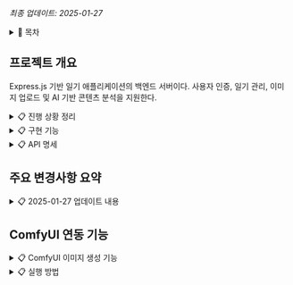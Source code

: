 *최종 업데이트: 2025-01-27*

<details>
<summary>📌 목차</summary>

- [프로젝트 개요](#프로젝트-개요)
- [진행 상황 정리](#진행-상황-정리)
- [구현 기능](#구현-기능)
- [API 명세](#api-명세)
- [API 데이터 요약](#api-데이터-요약)
- [AI 분석 예시](#ai-분석-예시)
- [ComfyUI 연동 기능](#comfyui-연동-기능)
- [실행 방법](#실행-방법)
</details>

## 프로젝트 개요

Express.js 기반 일기 애플리케이션의 백엔드 서버이다. 사용자 인증, 일기 관리, 이미지 업로드 및 AI 기반 콘텐츠 분석을 지원한다.

<details>
<summary>📋 진행 상황 정리</summary>

### 1. 백엔드 개발

- Express.js 기반 RESTful API 서버 구축했다
- MongoDB 데이터베이스 연결 설정했다
- 사용자 인증 및 권한 관리 구현했다
- 일기 CRUD 기능 구현했다
- 이미지 업로드 기능 구현했다
- 주변 사람들의 정보 및 사진 관리 기능 추가했다
- ComfyUI 연동하여 일기 내용 기반 실제 이미지 생성 기능 추가했다

### 2. 최신 업데이트 (2025-01-27)

- **일기 모델 개선**: 날짜 설정 가능, title 필수 해제, 화풍 선택 기능 추가
- **사용자 프로필 확장**: 성별, 의상, 헤어스타일, 악세사리, 외모 정보 추가
- **인물 관리 강화**: 인물 정보에 성별, 스타일 관련 필드 추가
- **월별 일기 조회 API**: 특정 월의 일기 목록 조회 기능 추가
- **프롬프트 생성 개선**: 인물 정보 필수 포함, 콤마 구분 형식으로 변경
- **Makoto Shinkai 워크플로우**: 기본 이미지 생성 워크플로우로 변경
- **프로필 수정 기능**: 사용자 정보 업데이트 API 추가

### 3. AWS 설정

- IAM 사용자 생성 및 액세스 키 발급했다
- S3 버킷 생성 (보안 설정 적용)했다
- S3 서명된 URL 기능 추가 (비공개 이미지 접근용)했다
- `uploadToS3` 함수에서 `ACL: 'public-read'` 제거됐다

### 4. 환경 변수 설정

- MongoDB 연결 키 설정했다
- JWT 비밀키 설정했다
- AWS 액세스 키 및 설정했다
- 포트 설정했다
- OpenAI API 키 설정했다
- ComfyUI 서버 URL 설정했다

### 5. 이미지 프롬프트 생성 기능

- GPT-o4-mini 모델을 활용한 일기 내용 기반 이미지 생성 프롬프트 자동 생성
- 사용자 인물 정보(성별, 의상, 헤어스타일, 악세사리)를 프롬프트에 필수 포함
- 콤마로 구분된 키워드 형식으로 프롬프트 생성
- 화풍별 맞춤 스타일 키워드 자동 추가
- 일기의 시간, 장소, 분위기, 활동 등을 반영한 생생한 장면 묘사

### 6. ComfyUI 연동

- ComfyUI와의 API 통신 기능 구현
- Makoto Shinkai 스타일 워크플로우 적용
- 사용자 프로필 사진 기반 이미지 생성 기능 추가
- AI 생성 프롬프트와 ComfyUI 통합으로 완전 자동화된 이미지 생성 구현
- 화풍 선택에 따른 다양한 스타일 지원
</details>

<details>
<summary>📋 구현 기능</summary>

### 1. 사용자 관리

- 회원가입 (프로필 사진 업로드 포함) 기능 제공한다
- 로그인/인증 기능 제공한다
- 프로필 조회 및 업데이트 기능 제공한다
- 인물 정보 관리 (성별, 의상, 헤어스타일, 악세사리, 외모) 기능 제공한다

### 2. 일기 관리

- 일기 작성 (내용 및 이미지 업로드, 날짜 설정 가능) 기능 제공한다
- 일기 조회 (전체, 개별, 월별) 기능 제공한다
- 일기 수정 및 삭제 기능 제공한다
- 일기 검색 기능 제공한다
- 화풍 선택 기능 (Makoto Shinkai, Anime, Realistic, Watercolor, Oil Painting) 제공한다
- 일기 내용을 기반으로 이미지 생성 프롬프트 자동 생성 기능 제공한다
- 일기 내용 기반으로 ComfyUI를 통한 실제 이미지 생성 기능 제공한다

### 3. 사람 관리

- 주변 사람들의 정보 및 사진 추가 기능 제공한다
- 인물 스타일 정보 (성별, 의상, 헤어스타일, 악세사리, 외모) 관리 기능 제공한다
- 사람 정보 조회 (목록/개별) 기능 제공한다
- 사람 정보 수정 및 삭제 기능 제공한다
- 사람 검색 기능 제공한다

### 4. AI 기반 분석

- 일기 내용을 기반으로 장면 중심 이미지 생성 프롬프트 제공 기능
- 사용자 프로필 이미지와 일기 내용을 결합한 맞춤형 AI 이미지 생성 기능 제공한다
- 인물 정보가 포함된 고품질 프롬프트 자동 생성 기능 제공한다
- 화풍별 맞춤 스타일 키워드 자동 적용 기능 제공한다

### 5. 파일 업로드

- 로컬 스토리지 및 AWS S3 클라우드 스토리지 지원한다
- 이미지 파일 필터링 및 크기 제한 기능 제공한다

### 6. 보안

- JWT 기반 인증 사용한다
- 비밀번호 해싱 사용한다
- 권한 검증 수행한다
</details>

<details>
<summary>📋 API 명세</summary>

| 메소드 | 엔드포인트                     | 설명                             | 인증 필요 | 요청 본문                                      | 응답                                       |
|--------|--------------------------------|----------------------------------|-----------|-----------------------------------------------|-------------------------------------------|
| POST   | /api/users/register            | 회원가입                         | 아니오    | username, email, password, profilePhoto(파일) | 사용자 정보, JWT 토큰                     |
| POST   | /api/users/login               | 로그인                           | 아니오    | email, password                               | 사용자 정보, JWT 토큰                     |
| GET    | /api/users/profile             | 프로필 조회                      | 예        | -                                             | 사용자 정보 (인물 정보 포함)              |
| PUT    | /api/users/profile/photo       | 프로필 사진 업데이트             | 예        | profilePhoto(파일)                           | 업데이트된 사용자 정보                    |
| PUT    | /api/users/profile             | 프로필 정보 업데이트             | 예        | username, email, gender, clothing, hairstyle, accessories, appearance | 업데이트된 사용자 정보                    |
| POST   | /api/diaries                   | 일기 작성                        | 예        | content, date(선택), artStyle(선택), photos(선택) | 생성된 일기 정보                          |
| GET    | /api/diaries                   | 내 일기 전체 조회                | 예        | -                                             | 일기 목록                                 |
| GET    | /api/diaries/by-month          | 월별 일기 조회                   | 예        | year, month (쿼리 파라미터)                  | 해당 월 일기 목록 (날짜, id, 썸네일)      |
| GET    | /api/diaries/search?keyword=값 | 일기 검색                        | 예        | query: keyword                               | 검색 결과 일기 목록                       |
| GET    | /api/diaries/:id               | 특정 일기 조회                   | 예        | -                                             | 일기 상세 정보 (날짜, 사진, 내용 포함)   |
| GET    | /api/diaries/:id/prompt        | 일기 기반 이미지 생성 프롬프트  | 예        | -                                             | 생성된 프롬프트 텍스트 (인물 정보 포함)  |
| POST   | /api/diaries/:id/generate-image | 일기 내용과 프로필 사진 기반 이미지 생성 | 예 | - | 생성된 이미지 URL 및 일기 정보 |
| PUT    | /api/diaries/:id               | 일기 수정                        | 예        | content(선택), date(선택), artStyle(선택), photos(선택) | 업데이트된 일기 정보                      |
| DELETE | /api/diaries/:id               | 일기 삭제                        | 예        | -                                             | 성공 메시지                               |
| DELETE | /api/diaries/:id/photos/:photoId | 일기에서 특정 사진 삭제        | 예        | -                                             | 업데이트된 일기 정보                      |
| POST   | /api/people                    | 사람 추가                        | 예        | name, relation, notes, photo(파일), gender, clothing, hairstyle, accessories, appearance | 생성된 사람 정보                          |
| GET    | /api/people                    | 내가 추가한 사람 목록            | 예        | -                                             | 사람 목록                                 |
| GET    | /api/people/search?keyword=값  | 사람 검색                        | 예        | query: keyword                               | 검색 결과 사람 목록                       |
| GET    | /api/people/filter             | 사람 필터링(관계)                | 예        | relation                                      | 필터링된 사람 목록                        |
| GET    | /api/people/:id                | 특정 사람 조회                   | 예        | -                                             | 사람 상세 정보                            |
| PUT    | /api/people/:id                | 사람 정보 수정                   | 예        | name, relation, notes, photo, gender, clothing, hairstyle, accessories, appearance | 업데이트된 사람 정보                      |
| DELETE | /api/people/:id                | 사람 삭제                        | 예        | -                                             | 성공 메시지                               |
</details>

## 주요 변경사항 요약

<details>
<summary>📋 2025-01-27 업데이트 내용</summary>

### 변경된 기능들

1. **일기 작성 단순화**
   - 제목, 무드, 태그 입력 제거
   - 내용과 날짜만 입력하도록 변경
   - 화풍 선택 기능 추가

2. **월별 일기 조회**
   ```
   GET /api/diaries/by-month?year=2025&month=1
   응답 예시:
   [
     {
       "date": "2025-01-15",
       "id": "507f1f77bcf86cd799439011", 
       "thumbnail": "/uploads/diary_xxx.png"
     }
   ]
   ```

3. **인물 정보 확장**
   - 사용자 프로필: 성별, 의상, 헤어스타일, 악세사리, 외모 정보 추가
   - 인물 관리: 동일한 스타일 정보 필드 추가

4. **프롬프트 생성 개선**
   - 인물 정보 필수 포함
   - 콤마로 구분된 키워드 형식
   - 화풍별 맞춤 스타일 적용
   ```
   예시: "young woman, casual dress, long black hair, sitting in cafe, afternoon, warm lighting, makoto shinkai style, high quality"
   ```

5. **ComfyUI 워크플로우 변경**
   - Makoto Shinkai workflow.json 사용
   - 노드 매핑 변경: 42(LoadImage), 6(정방향 프롬프트), 7(부정방향 프롬프트), 9(SaveImage)

### 데이터베이스 스키마 변경

**User 모델 추가 필드:**
- gender: String (남성/여성/기타)
- clothing: String (의상 정보)
- hairstyle: String (헤어스타일)
- accessories: String (악세사리)
- appearance: String (외모 특징)

**Diary 모델 변경:**
- title: 필수 → 선택 사항
- date: Date 필드 추가 (날짜 설정 가능)
- artStyle: String 필드 추가 (화풍 선택)

**Person 모델 추가 필드:**
- gender, clothing, hairstyle, accessories, appearance (User 모델과 동일)

</details>

## ComfyUI 연동 기능

<details>
<summary>📋 ComfyUI 이미지 생성 기능</summary>

### 기능 개요

일기 내용 기반으로 생성된 프롬프트와 사용자 프로필 사진을 활용하여 ComfyUI를 통해 맞춤형 이미지를 생성하는 기능을 제공한다.

### 동작 방식

1. **Makoto Shinkai 워크플로우 기반 이미지 생성**
   - Makoto Shinkai workflow.json을 기본 워크플로우로 사용한다
   - 애니메이션 스타일의 고품질 이미지 생성에 최적화되어 있다
   - IPAdapter FaceID를 통한 인물 참조 기능 포함
   
2. **인물 정보 기반 프롬프트 생성**
   - 사용자의 성별, 의상, 헤어스타일, 악세사리 정보를 프롬프트에 필수 포함
   - 콤마로 구분된 키워드 형식으로 정확한 제어 가능
   - 화풍별 맞춤 스타일 키워드 자동 적용

3. **화풍 선택 기능**
   - Makoto Shinkai: 신카이 마코토 스타일 애니메이션
   - Anime: 일반 애니메이션/만화 스타일
   - Realistic: 사실적인 스타일
   - Watercolor: 수채화 스타일
   - Oil Painting: 유화 스타일

4. **생성된 이미지 자동 저장**
   - 생성된 이미지는 자동으로 일기에 첨부된다
   - 고유한 파일명으로 저장되어 충돌 방지
   - 동일한 일기에 여러 이미지 생성 가능

### 사용 방법

1. 사용자 프로필에 인물 정보 등록 (성별, 의상, 헤어스타일 등)
2. 프로필 사진 업로드 (IPAdapter 참조용)
3. 일기 작성 시 화풍 선택
4. 일기 내용 기반으로 이미지 생성 API 호출

### API 호출 예시

```bash
# 이미지 생성
POST /api/diaries/:id/generate-image
Authorization: Bearer [토큰]

# 응답
{
  "message": "이미지가 성공적으로 생성되었습니다.",
  "photo": "/uploads/diary_60a1c2b3c4d5e6f7g8h9i0_1234567890.png",
  "diary": { ... }
}
```

</details>

<details>
<summary>📋 실행 방법</summary>

### 필수 환경 변수

프로젝트 루트에 `.env` 파일을 생성하고 다음 환경 변수를 설정해야 한다:

```
PORT=5000
MONGO_URI=your_mongodb_connection_string
JWT_SECRET=your_jwt_secret
AWS_ACCESS_KEY_ID=your_aws_access_key
AWS_SECRET_ACCESS_KEY=your_aws_secret_key
AWS_REGION=your_aws_region
AWS_S3_BUCKET=your_s3_bucket_name
OPENAI_API_KEY=your_openai_api_key
COMFY_SERVER_URL=http://127.0.0.1:8188
```

### ComfyUI 설정

1. ComfyUI가 설치되어 있어야 한다.
2. ComfyUI 서버가 실행 중이어야 한다 (기본 포트: 8188).
3. 필요한 모델이 ComfyUI에 설치되어 있어야 한다:
   - Makoto Shinkai LoRA 모델
   - IPAdapter FaceID 모델  
   - 기본 체크포인트 모델
   - VAE 모델

### 개발 서버 실행

```bash
# 의존성 설치
npm install

# 개발 서버 실행
npm run dev
```

서버는 기본적으로 http://localhost:5000 에서 실행된다.
</details>
